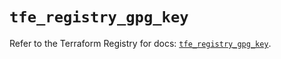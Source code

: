 # `tfe_registry_gpg_key`

Refer to the Terraform Registry for docs: [`tfe_registry_gpg_key`](https://registry.terraform.io/providers/hashicorp/tfe/0.52.0/docs/resources/registry_gpg_key).
